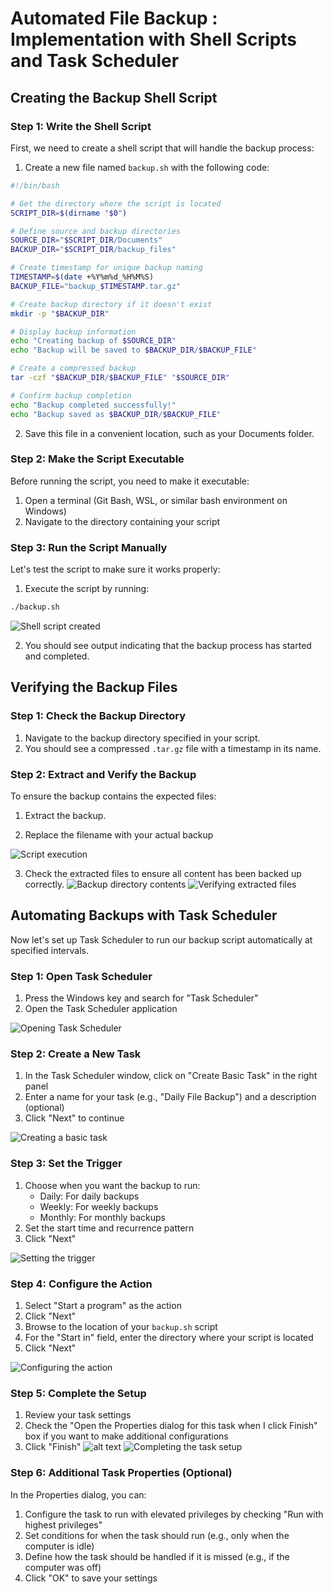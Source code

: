 
# Automated File Backup : Implementation with Shell Scripts and Task Scheduler


## Creating the Backup Shell Script

### Step 1: Write the Shell Script

First, we need to create a shell script that will handle the backup process:

1. Create a new file named `backup.sh` with the following code:

```sh
#!/bin/bash

# Get the directory where the script is located
SCRIPT_DIR=$(dirname "$0")

# Define source and backup directories
SOURCE_DIR="$SCRIPT_DIR/Documents"
BACKUP_DIR="$SCRIPT_DIR/backup_files"

# Create timestamp for unique backup naming
TIMESTAMP=$(date +%Y%m%d_%H%M%S)
BACKUP_FILE="backup_$TIMESTAMP.tar.gz"

# Create backup directory if it doesn't exist
mkdir -p "$BACKUP_DIR"

# Display backup information
echo "Creating backup of $SOURCE_DIR"
echo "Backup will be saved to $BACKUP_DIR/$BACKUP_FILE"

# Create a compressed backup
tar -czf "$BACKUP_DIR/$BACKUP_FILE" "$SOURCE_DIR"

# Confirm backup completion
echo "Backup completed successfully!"
echo "Backup saved as $BACKUP_DIR/$BACKUP_FILE"
```

2. Save this file in a convenient location, such as your Documents folder.



### Step 2: Make the Script Executable

Before running the script, you need to make it executable:

1. Open a terminal (Git Bash, WSL, or similar bash environment on Windows)
2. Navigate to the directory containing your script

### Step 3: Run the Script Manually

Let's test the script to make sure it works properly:

1. Execute the script by running:

```sh
./backup.sh
```

![Shell script created](image.png)

2. You should see output indicating that the backup process has started and completed.



## Verifying the Backup Files

### Step 1: Check the Backup Directory

1. Navigate to the backup directory specified in your script.
2. You should see a compressed `.tar.gz` file with a timestamp in its name.



### Step 2: Extract and Verify the Backup

To ensure the backup contains the expected files:

1. Extract the backup.

2. Replace the filename with your actual backup 

![Script execution](image-1.png)

3. Check the extracted files to ensure all content has been backed up correctly.
![Backup directory contents](image-2.png)
![Verifying extracted files](image-3.png)

## Automating Backups with Task Scheduler

Now let's set up Task Scheduler to run our backup script automatically at specified intervals.

### Step 1: Open Task Scheduler

1. Press the Windows key and search for "Task Scheduler"
2. Open the Task Scheduler application

![Opening Task Scheduler](image-4.png)

### Step 2: Create a New Task

1. In the Task Scheduler window, click on "Create Basic Task" in the right panel
2. Enter a name for your task (e.g., "Daily File Backup") and a description (optional)
3. Click "Next" to continue

![Creating a basic task](image-5.png)

### Step 3: Set the Trigger

1. Choose when you want the backup to run:
   - Daily: For daily backups
   - Weekly: For weekly backups
   - Monthly: For monthly backups
2. Set the start time and recurrence pattern
3. Click "Next"

![Setting the trigger](image-6.png)

### Step 4: Configure the Action

1. Select "Start a program" as the action
2. Click "Next"
3. Browse to the location of your `backup.sh` script
4. For the "Start in" field, enter the directory where your script is located
5. Click "Next"

![Configuring the action](image-7.png)

### Step 5: Complete the Setup

1. Review your task settings
2. Check the "Open the Properties dialog for this task when I click Finish" box if you want to make additional configurations
3. Click "Finish"
![alt text](image-8.png)
![Completing the task setup](image-9.png)

### Step 6: Additional Task Properties (Optional)

In the Properties dialog, you can:

1. Configure the task to run with elevated privileges by checking "Run with highest privileges"
2. Set conditions for when the task should run (e.g., only when the computer is idle)
3. Define how the task should be handled if it is missed (e.g., if the computer was off)
4. Click "OK" to save your settings




